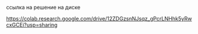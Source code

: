 ссылка на решение на диске

https://colab.research.google.com/drive/12ZDGzsnNJsqz_gPcrLNHhk5yRwcxGCEi?usp=sharing 
